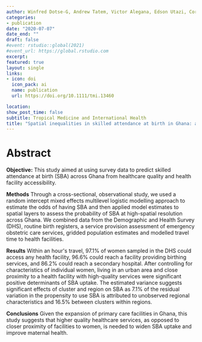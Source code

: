 ```yaml
---
author: Winfred Dotse-G, Andrew Tatem, Victor Alegana, Edson Utazi, Corrine W Ruktanonchai, Jim Wright
categories:
- publication
date: "2020-07-07"
date_end: ""
draft: false
#event: rstudio::global(2021)
#event_url: https://global.rstudio.com
excerpt: 
featured: true
layout: single
links:
- icon: doi
  icon_pack: ai
  name: publication
  url: https://doi.org/10.1111/tmi.13460

location:
show_post_time: false
subtitle: Tropical Medicine and International Health
title: "Spatial inequalities in skilled attendance at birth in Ghana: a multilevel analysis integrating health facility databases with household survey data"
---
```


# __Abstract__

__Objective:__
This study aimed at using survey data to predict skilled attendance at birth (SBA) across Ghana from healthcare quality and health facility accessibility.

__Methods__
Through a cross-sectional, observational study, we used a random intercept mixed effects multilevel logistic modelling approach to estimate the odds of having SBA and then applied model estimates to spatial layers to assess the probability of SBA at high-spatial resolution across Ghana. We combined data from the Demographic and Health Survey (DHS), routine birth registers, a service provision assessment of emergency obstetric care services, gridded population estimates and modelled travel time to health facilities.


__Results__
Within an hour's travel, 97.1% of women sampled in the DHS could access any health facility, 96.6% could reach a facility providing birthing services, and 86.2% could reach a secondary hospital. After controlling for characteristics of individual women, living in an urban area and close proximity to a health facility with high-quality services were significant positive determinants of SBA uptake. The estimated variance suggests significant effects of cluster and region on SBA as 7.1% of the residual variation in the propensity to use SBA is attributed to unobserved regional characteristics and 16.5% between clusters within regions.

__Conclusions__
Given the expansion of primary care facilities in Ghana, this study suggests that higher quality healthcare services, as opposed to closer proximity of facilities to women, is needed to widen SBA uptake and improve maternal health.